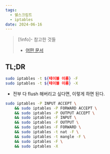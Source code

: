 ```yaml
---
tags:
  - 쉘스크립트
  - iptables
date: 2024-06-16
---
```

> [!info]- 참고한 것들
> - [어떤 문서](https://kerneltalks.com/virtualization/how-to-reset-iptables-to-default-settings)

## TL;DR

```bash
sudo iptables -t ${테이블 이름} -F
sudo iptables -t ${테이블 이름} -X
```

- 전부 다 flush 해버리고 싶다면, 이렇게 하면 된다.

```bash
sudo iptables -P INPUT ACCEPT \
    && sudo iptables -P FORWARD ACCEPT \
    && sudo iptables -P OUTPUT ACCEPT \
    && sudo iptables -F INPUT \
    && sudo iptables -F OUTPUT \
    && sudo iptables -F FORWARD \
    && sudo iptables -t nat -F \
    && sudo iptables -t mangle -F \
    && sudo iptables -F \
    && sudo iptables -X
```